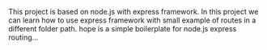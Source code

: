 This project is based on node.js with express framework. 
In this project we can learn how to use express framework with small example of routes in a different folder path.
hope is a simple boilerplate for node.js express routing...